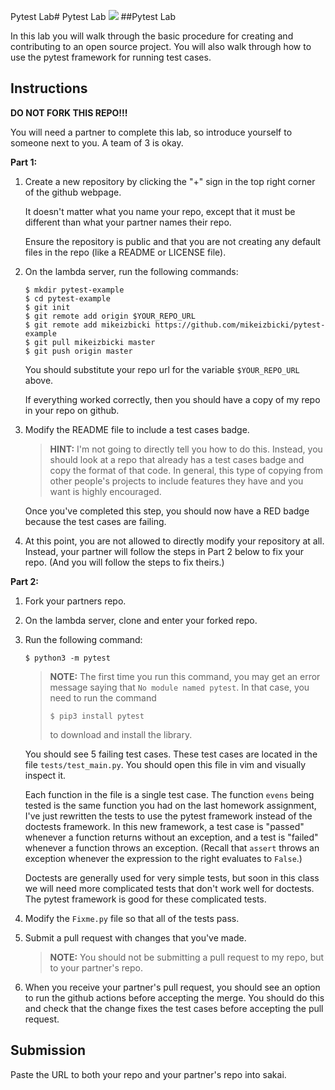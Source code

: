 
Pytest Lab# Pytest Lab [![](https://github.com/abizermamnoon/Abizer-Pytest-Lab/workflows/tests/badge.svg)](https://github.com/abizermamnoon/Abizer-Pytest-Lab/actions?query=workflow%3Atests)
##Pytest Lab

In this lab you will walk through the basic procedure for creating and contributing to an open source project.
You will also walk through how to use the pytest framework for running test cases.

## Instructions

**DO NOT FORK THIS REPO!!!**

You will need a partner to complete this lab,
so introduce yourself to someone next to you.
A team of 3 is okay.

**Part 1:**

1. Create a new repository by clicking the "+" sign in the top right corner of the github webpage.
   
   It doesn't matter what you name your repo, except that it must be different than what your partner names their repo.
   
   Ensure the repository is public and that you are not creating any default files in the repo (like a README or LICENSE file).

1. On the lambda server, run the following commands:
    ```
    $ mkdir pytest-example
    $ cd pytest-example
    $ git init
    $ git remote add origin $YOUR_REPO_URL
    $ git remote add mikeizbicki https://github.com/mikeizbicki/pytest-example
    $ git pull mikeizbicki master
    $ git push origin master
    ```
    You should substitute your repo url for the variable `$YOUR_REPO_URL` above.

    If everything worked correctly, then you should have a copy of my repo in your repo on github.

1. Modify the README file to include a test cases badge.

    > **HINT:**
    > I'm not going to directly tell you how to do this.
    > Instead, you should look at a repo that already has a test cases badge and copy the format of that code.
    > In general, this type of copying from other people's projects to include features they have and you want is highly encouraged.

   Once you've completed this step, you should now have a RED badge because the test cases are failing.

1. At this point, you are not allowed to directly modify your repository at all.
    Instead, your partner will follow the steps in Part 2 below to fix your repo.
    (And you will follow the steps to fix theirs.)

**Part 2:**

1. Fork your partners repo.

1. On the lambda server, clone and enter your forked repo.

1. Run the following command:
    ```
    $ python3 -m pytest
    ```

    > **NOTE:**
    > The first time you run this command, you may get an error message saying that `No module named pytest`.
    > In that case, you need to run the command
    > ```
    > $ pip3 install pytest
    > ```
    > to download and install the library.

    You should see 5 failing test cases.
    These test cases are located in the file `tests/test_main.py`.
    You should open this file in vim and visually inspect it.

    Each function in the file is a single test case.
    The function `evens` being tested is the same function you had on the last homework assignment,
    I've just rewritten the tests to use the pytest framework instead of the doctests framework.
    In this new framework, a test case is "passed" whenever a function returns without an exception,
    and a test is "failed" whenever a function throws an exception.
    (Recall that `assert` throws an exception whenever the expression to the right evaluates to `False`.)

    Doctests are generally used for very simple tests,
    but soon in this class we will need more complicated tests that don't work well for doctests.
    The pytest framework is good for these complicated tests.

1. Modify the `Fixme.py` file so that all of the tests pass.

1. Submit a pull request with changes that you've made.

    > **NOTE:**
    > You should not be submitting a pull request to my repo,
    > but to your partner's repo.

1. When you receive your partner's pull request, you should see an option to run the github actions before accepting the merge.
    You should do this and check that the change fixes the test cases before accepting the pull request.

## Submission

Paste the URL to both your repo and your partner's repo into sakai.
